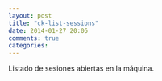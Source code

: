 ```yaml
---
layout: post
title: "ck-list-sessions"
date: 2014-01-27 20:06
comments: true
categories: 
---
```

Listado de sesiones abiertas en la máquina.


